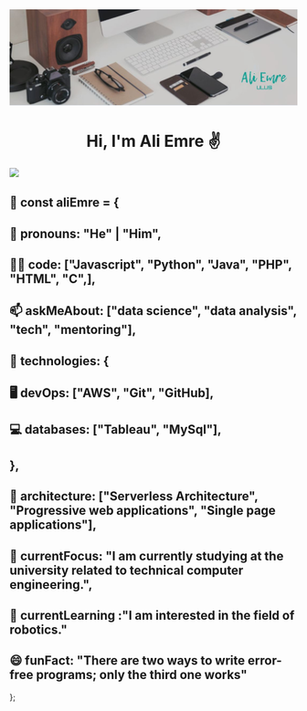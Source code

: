 <img src="https://github.com/AliEmreUlus/aliemreulus/blob/main/banner.JPG?raw=true">

<h1 align="center">Hi, I'm Ali Emre ✌️</h1>

<img src="https://media0.giphy.com/media/qgQUggAC3Pfv687qPC/giphy.gif?cid=ecf05e47ilal88pjcw4an3qpvcfk25vxbtp907mhe8dsvs9h&rid=giphy.gif&ct=g">



💬 const aliEmre = {
-----------------------------------------------------------------------------------------------------------
🤵    pronouns: "He" | "Him",
-----------------------------------------------------------------------------------------------------------
✍🏻    code: ["Javascript", "Python", "Java", "PHP", "HTML", "C",],
-----------------------------------------------------------------------------------------------------------
📫    askMeAbout: ["data science", "data analysis", "tech", "mentoring"],
-----------------------------------------------------------------------------------------------------------
📡    technologies: {
-----------------------------------------------------------------------------------------------------------
🖥️        devOps: ["AWS", "Git", "GitHub],
-----------------------------------------------------------------------------------------------------------
💻        databases: ["Tableau", "MySql"],
-----------------------------------------------------------------------------------------------------------
   },
-----------------------------------------------------------------------------------------------------------
📐    architecture: ["Serverless Architecture", "Progressive web applications", "Single page applications"],
-----------------------------------------------------------------------------------------------------------
🧠    currentFocus: "I am currently studying at the university related to technical computer engineering.",
-----------------------------------------------------------------------------------------------------------
🌱    currentLearning :"I am interested in the field of robotics."
-----------------------------------------------------------------------------------------------------------
😄    funFact: "There are two ways to write error-free programs; only the third one works"
-----------------------------------------------------------------------------------------------------------
};
